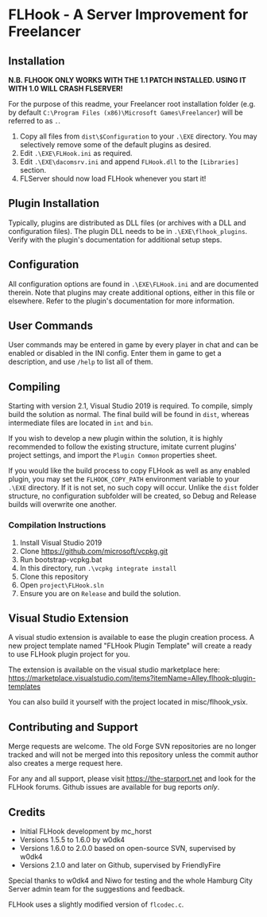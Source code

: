 # FLHook - A Server Improvement for Freelancer

## Installation
**N.B. FLHOOK ONLY WORKS WITH THE 1.1 PATCH INSTALLED. USING IT WITH 1.0 WILL CRASH FLSERVER!**

For the purpose of this readme, your Freelancer root installation folder (e.g. by default `C:\Program Files (x86)\Microsoft Games\Freelancer`) will be referred to as `.`.

1. Copy all files from `dist\$Configuration` to your `.\EXE` directory. You may selectively remove some of the default plugins as desired.
2. Edit `.\EXE\FLHook.ini` as required.
3. Edit `.\EXE\dacomsrv.ini` and append `FLHook.dll` to the `[Libraries]` section.
4. FLServer should now load FLHook whenever you start it!

## Plugin Installation

Typically, plugins are distributed as DLL files (or archives with a DLL and configuration files).
The plugin DLL needs to be in `.\EXE\flhook_plugins`. Verify with the plugin's documentation for additional setup steps.

## Configuration

All configuration options are found in `.\EXE\FLHook.ini` and are documented therein. Note that plugins may create additional options, either in this file or elsewhere. Refer to the plugin's documentation for more information.

## User Commands

User commands may be entered in game by every player in chat and can be enabled or disabled in the INI config. Enter them in game to get a description, and use `/help` to list all of them.

## Compiling

Starting with version 2.1, Visual Studio 2019 is required. To compile, simply build the solution as normal. The final build will be found in `dist`, whereas intermediate files are located in `int` and `bin`.

If you wish to develop a new plugin within the solution, it is highly recommended to follow the existing structure, imitate current plugins' project settings, and import the `Plugin Common` properties sheet.

If you would like the build process to copy FLHook as well as any enabled plugin, you may set the `FLHOOK_COPY_PATH` environment variable to your `.\EXE` directory. If it is not set, no such copy will occur. Unlike the `dist` folder structure, no configuration subfolder will be created, so Debug and Release builds will overwrite one another.

### Compilation Instructions

1. Install Visual Studio 2019
2. Clone https://github.com/microsoft/vcpkg.git
3. Run bootstrap-vcpkg.bat
4. In this directory, run `.\vcpkg integrate install`
5. Clone this repository
6. Open `project\FLHook.sln`
7. Ensure you are on `Release` and build the solution.

## Visual Studio Extension

A visual studio extension is available to ease the plugin creation process. A new project template named "FLHook Plugin Template" will create a ready to use FLHook plugin project for you.

The extension is available on the visual studio marketplace here: https://marketplace.visualstudio.com/items?itemName=Alley.flhook-plugin-templates

You can also build it yourself with the project located in misc/flhook_vsix.

## Contributing and Support

Merge requests are welcome. The old Forge SVN repositories are no longer tracked and will not be merged into this repository unless the commit author also creates a merge request here.

For any and all support, please visit https://the-starport.net and look for the FLHook forums. Github issues are available for bug reports *only*.

## Credits

* Initial FLHook development by mc_horst
* Versions 1.5.5 to 1.6.0 by w0dk4
* Versions 1.6.0 to 2.0.0 based on open-source SVN, supervised by w0dk4
* Versions 2.1.0 and later on Github, supervised by FriendlyFire

Special thanks to w0dk4 and Niwo for testing and the whole Hamburg City Server admin team for the suggestions and feedback.

FLHook uses a slightly modified version of `flcodec.c`.
